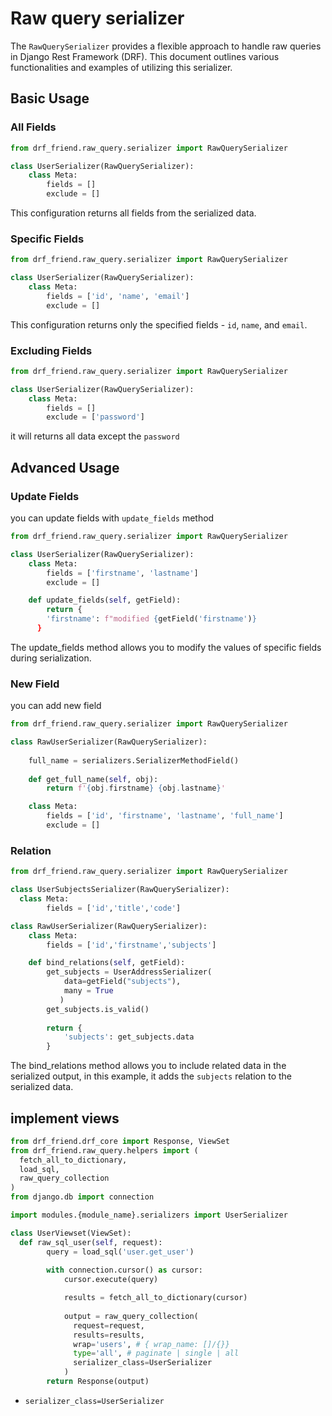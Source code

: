 
# Raw query serializer

The `RawQuerySerializer` provides a flexible approach to handle raw queries in Django Rest Framework (DRF). This document outlines various functionalities and examples of utilizing this serializer.

## Basic Usage

### All Fields

```python title="modules/{module_name}/serializers.py"
from drf_friend.raw_query.serializer import RawQuerySerializer

class UserSerializer(RawQuerySerializer):
    class Meta:
        fields = []
        exclude = []
```

This configuration returns all fields from the serialized data.

### Specific Fields

```python title="modules/{module_name}/serializers.py
from drf_friend.raw_query.serializer import RawQuerySerializer

class UserSerializer(RawQuerySerializer):
    class Meta:
        fields = ['id', 'name', 'email']
        exclude = []
```

This configuration returns only the specified fields - `id`, `name`, and `email`.

### Excluding Fields

```python title="modules/{module_name}/serializers.py
from drf_friend.raw_query.serializer import RawQuerySerializer

class UserSerializer(RawQuerySerializer):
    class Meta:
        fields = []
        exclude = ['password']
```

it will returns all data except the `password`

## Advanced Usage

### Update Fields

you can update fields with `update_fields` method

```python title="modules/{module_name}/serializers.py
from drf_friend.raw_query.serializer import RawQuerySerializer

class UserSerializer(RawQuerySerializer):
    class Meta:
        fields = ['firstname', 'lastname']
        exclude = []

    def update_fields(self, getField):
        return {
        'firstname': f"modified {getField('firstname')}
      }
```

The update_fields method allows you to modify the values of specific fields during serialization.

### New Field

you can add new field

```python title="modules/{module_name}/serializers.py
from drf_friend.raw_query.serializer import RawQuerySerializer

class RawUserSerializer(RawQuerySerializer):
    
    full_name = serializers.SerializerMethodField()
    
    def get_full_name(self, obj):
        return f'{obj.firstname} {obj.lastname}'

    class Meta:
        fields = ['id', 'firstname', 'lastname', 'full_name']
        exclude = []

```

### Relation

```python title="modules/{module_name}/serializers.py"
from drf_friend.raw_query.serializer import RawQuerySerializer

class UserSubjectsSerializer(RawQuerySerializer):
  class Meta:
        fields = ['id','title','code']

class RawUserSerializer(RawQuerySerializer):
    class Meta:
        fields = ['id','firstname','subjects']

    def bind_relations(self, getField):
        get_subjects = UserAddressSerializer(
            data=getField("subjects"),
            many = True
           )
        get_subjects.is_valid()
        
        return {
            'subjects': get_subjects.data
        }
```

The bind_relations method allows you to include related data in the serialized output, in this example, it adds the `subjects` relation to the serialized data.

## implement views

```python title="modules/{module_name}/views.py"
from drf_friend.drf_core import Response, ViewSet
from drf_friend.raw_query.helpers import (
  fetch_all_to_dictionary,
  load_sql,
  raw_query_collection
)
from django.db import connection

import modules.{module_name}.serializers import UserSerializer

class UserViewset(ViewSet):
  def raw_sql_user(self, request):
        query = load_sql('user.get_user')
      
        with connection.cursor() as cursor:
            cursor.execute(query)

            results = fetch_all_to_dictionary(cursor)
            
            output = raw_query_collection(
              request=request,
              results=results,
              wrap='users', # { wrap_name: []/{}}
              type='all', # paginate | single | all
              serializer_class=UserSerializer
            )
        return Response(output)
```
* `serializer_class=UserSerializer`


